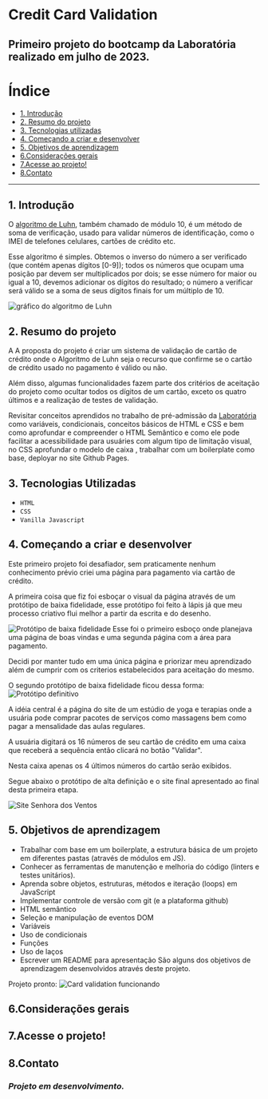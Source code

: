 # Credit Card Validation

## Primeiro projeto do bootcamp da Laboratória realizado em julho de 2023.

# Índice

* [1. Introdução](#1-Introdução)
* [2. Resumo do projeto](#2-Resumo-do-projeto)
* [3. Tecnologias utilizadas](#3-tecnologias-utilizadas)
* [4. Começando a criar e desenvolver](#4-começando-a-criar-e-desenvolver)
* [5. Objetivos de aprendizagem](#5-objetivos-de-aprendizagem)
* [6.Considerações gerais](#6-considerações-gerais)
* [7.Acesse ao projeto!](#7-acesse-o-projeto!)
* [8.Contato](#8-contato)

***

## 1. Introdução

O [algoritmo de Luhn](https://en.wikipedia.org/wiki/Luhn_algorithm), também
chamado de módulo 10, é um método de soma de verificação, usado para validar
números de identificação, como o IMEI de telefones celulares, cartões de crédito
etc.

Esse algoritmo é simples. Obtemos o inverso do número a ser verificado (que
contém apenas dígitos [0-9]); todos os números que ocupam uma posição par devem
ser multiplicados por dois; se esse número for maior ou igual a 10, devemos
adicionar os dígitos do resultado; o número a verificar será válido se a soma de
seus dígitos finais for um múltiplo de 10.

![gráfico do algoritmo de
Luhn](https://www.101computing.net/wp/wp-content/uploads/Luhn-Algorithm.png)

## 2. Resumo do projeto 

A A proposta do projeto é criar um sistema de validação de cartão de crédito onde o Algoritmo de Luhn seja o recurso que confirme se o cartão de crédito usado no pagamento é válido ou não.

Além disso, algumas funcionalidades fazem parte dos critérios de aceitação do projeto como ocultar todos os dígitos de um cartão, exceto os quatro últimos e a realização de testes de validação.

Revisitar conceitos aprendidos no trabalho de pré-admissão da [Laboratória](https://www.laboratoria.la/br) como variáveis, condicionais, conceitos básicos de HTML e CSS e bem como aprofundar e compreender o HTML Semântico e como ele pode facilitar a acessibilidade para usuáries com algum tipo de limitação visual, no CSS aprofundar o modelo de caixa , trabalhar com um boilerplate como base, deployar no site Github Pages.

## 3. Tecnologias Utilizadas
- `HTML`
- `CSS`
- `Vanilla Javascript`

## 4. Começando a criar e desenvolver

Este primeiro projeto foi desafiador, sem praticamente nenhum conhecimento prévio criei uma página para pagamento via cartão de crédito.

A primeira coisa que fiz foi esboçar o visual da página através de um protótipo de baixa fidelidade, esse protótipo foi feito à lápis já que meu processo criativo flui melhor a partir da escrita e do desenho.

![Protótipo de baixa fidelidade](baixa-fidelidade1.png) 
Esse foi o primeiro esboço onde planejava uma página de boas vindas e uma segunda página com a área para pagamento.

Decidi por manter tudo em uma única página e priorizar meu aprendizado além de cumprir com os criterios estabelecidos para aceitação do mesmo.

O segundo protótipo de baixa fidelidade ficou dessa forma:
![Protótipo definitivo](baixa-fidelidade.png)

A idéia central é a página do site de um estúdio de yoga e terapias onde a usuária pode comprar pacotes de serviços como massagens bem como pagar a mensalidade das aulas regulares.

A usuária digitará os 16 números de seu cartão de crédito em uma caixa que receberá a sequência então clicará no botão "Validar".

Nesta caixa apenas os 4 últimos números do cartão serão exibidos.

Segue abaixo o protótipo de alta definição e o site final apresentado ao final desta primeira etapa.

![Site Senhora dos Ventos](final-result-prototype-1.png)

## 5. Objetivos de aprendizagem

- Trabalhar com base em um boilerplate, a estrutura básica de um projeto em diferentes pastas (através de módulos em JS).
- Conhecer as ferramentas de manutenção e melhoria do código (linters e testes unitários).
- Aprenda sobre objetos, estruturas, métodos e iteração (loops) em JavaScript
- Implementar controle de versão com git (e a plataforma github)
- HTML semântico
- Seleção e manipulação de eventos DOM
- Variáveis
- Uso de condicionais
- Funções
- Uso de laços
- Escrever um README para apresentação
São alguns dos objetivos de aprendizagem desenvolvidos através deste projeto.

Projeto pronto:
![Card validation funcionando](card-validation-demo.gif)

## 6.Considerações gerais


## 7.Acesse o projeto!
## 8.Contato




### *Projeto em desenvolvimento.*





